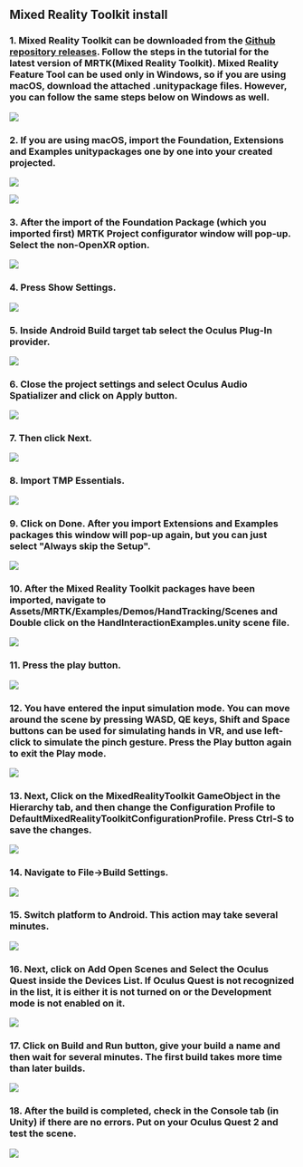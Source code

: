## Mixed Reality Toolkit install

### 1. Mixed Reality Toolkit can be downloaded from the [Github repository releases](https://github.com/microsoft/MixedRealityToolkit-Unity/releases). Follow the steps in the tutorial for the latest version of MRTK(Mixed Reality Toolkit). Mixed Reality Feature Tool can be used only in Windows, so if you are using macOS, download the attached .unitypackage files. However, you can follow the same steps below on Windows as well.
![](https://github.com/FedorIvachev/IoThingsLab-ReadmeFiles/blob/master/Tutorials/NUIX-Setup-Pictures/MRTK-Setup-1.png)

### 2. If you are using macOS, import the Foundation, Extensions and Examples unitypackages one by one into your created projected.
![](https://github.com/FedorIvachev/IoThingsLab-ReadmeFiles/blob/master/Tutorials/NUIX-Setup-Pictures/MRTK-Setup-2.png)

![](https://github.com/FedorIvachev/IoThingsLab-ReadmeFiles/blob/master/Tutorials/NUIX-Setup-Pictures/MRTK-Setup-3.png)

### 3. After the import of the Foundation Package (which you imported first) MRTK Project configurator window will pop-up. Select the non-OpenXR option.
![](https://github.com/FedorIvachev/IoThingsLab-ReadmeFiles/blob/master/Tutorials/NUIX-Setup-Pictures/MRTK-Setup-4.png)

### 4. Press Show Settings.
![](https://github.com/FedorIvachev/IoThingsLab-ReadmeFiles/blob/master/Tutorials/NUIX-Setup-Pictures/MRTK-Setup-5.png)

### 5. Inside Android Build target tab select the Oculus Plug-In provider.
![](https://github.com/FedorIvachev/IoThingsLab-ReadmeFiles/blob/master/Tutorials/NUIX-Setup-Pictures/MRTK-Setup-6.png)

### 6. Close the project settings and select Oculus Audio Spatializer and click on Apply button.
![](https://github.com/FedorIvachev/IoThingsLab-ReadmeFiles/blob/master/Tutorials/NUIX-Setup-Pictures/MRTK-Setup-7.png)

### 7. Then click Next.
![](https://github.com/FedorIvachev/IoThingsLab-ReadmeFiles/blob/master/Tutorials/NUIX-Setup-Pictures/MRTK-Setup-8.png)

### 8. Import TMP Essentials.
![](https://github.com/FedorIvachev/IoThingsLab-ReadmeFiles/blob/master/Tutorials/NUIX-Setup-Pictures/MRTK-Setup-9.png)

### 9. Click on Done. After you import Extensions and Examples packages this window will pop-up again, but you can just select "Always skip the Setup".
![](https://github.com/FedorIvachev/IoThingsLab-ReadmeFiles/blob/master/Tutorials/NUIX-Setup-Pictures/MRTK-Setup-10.png)

### 10. After the Mixed Reality Toolkit packages have been imported, navigate to Assets/MRTK/Examples/Demos/HandTracking/Scenes and Double click on the HandInteractionExamples.unity scene file.
![](https://github.com/FedorIvachev/IoThingsLab-ReadmeFiles/blob/master/Tutorials/NUIX-Setup-Pictures/MRTK-Setup-11.png)

### 11. Press the play button. 
![](https://github.com/FedorIvachev/IoThingsLab-ReadmeFiles/blob/master/Tutorials/NUIX-Setup-Pictures/MRTK-Setup-12.png)

### 12. You have entered the input simulation mode. You can move around the scene by pressing WASD, QE keys, Shift and Space buttons can be used for simulating hands in VR, and use left-click to simulate the pinch gesture. Press the Play button again to exit the Play mode.
![](https://github.com/FedorIvachev/IoThingsLab-ReadmeFiles/blob/master/Tutorials/NUIX-Setup-Pictures/MRTK-Setup-13.png)

### 13. Next, Click on the MixedRealityToolkit GameObject in the Hierarchy tab, and then change the Configuration Profile to DefaultMixedRealityToolkitConfigurationProfile. Press Ctrl-S to save the changes.
![](https://github.com/FedorIvachev/IoThingsLab-ReadmeFiles/blob/master/Tutorials/NUIX-Setup-Pictures/MRTK-Setup-13-1.png)

### 14. Navigate to File->Build Settings.
![](https://github.com/FedorIvachev/IoThingsLab-ReadmeFiles/blob/master/Tutorials/NUIX-Setup-Pictures/MRTK-Setup-14.png)

### 15. Switch platform to Android. This action may take several minutes.
![](https://github.com/FedorIvachev/IoThingsLab-ReadmeFiles/blob/master/Tutorials/NUIX-Setup-Pictures/MRTK-Setup-15.png)

### 16. Next, click on Add Open Scenes and Select the Oculus Quest inside the Devices List. If Oculus Quest is not recognized in the list, it is either it is not turned on or the Development mode is not enabled on it.
![](https://github.com/FedorIvachev/IoThingsLab-ReadmeFiles/blob/master/Tutorials/NUIX-Setup-Pictures/MRTK-Setup-16.png)

### 17. Click on Build and Run button, give your build a name and then wait for several minutes. The first build takes more time than later builds. 
![](https://github.com/FedorIvachev/IoThingsLab-ReadmeFiles/blob/master/Tutorials/NUIX-Setup-Pictures/MRTK-Setup-17.png)

### 18. After the build is completed, check in the Console tab (in Unity) if there are no errors. Put on your Oculus Quest 2 and test the scene.
![](https://github.com/FedorIvachev/IoThingsLab-ReadmeFiles/blob/master/Tutorials/NUIX-Setup-Pictures/MRTK-Setup-18.png)
